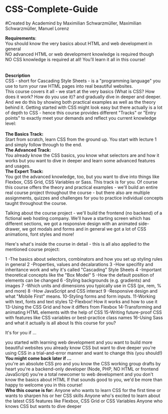 # CSS-Complete-Guide
#Created by Academind by Maximilian Schwarzmüller, Maximilian Schwarzmüller, Manuel Lorenz

<strong>Requirements</strong>:<br />
You should know the very basics about HTML and web development in general <br />
NO advanced HTML or web development knowledge is required though <br />
NO CSS knowledge is required at all! You'll learn it all in this course! <br />
<br /><br />
<strong>Description</strong> <br />
CSS - short for Cascading Style Sheets - is a "programming language" you use to turn your raw HTML pages into real beautiful websites. <br />
This course covers it all - we start at the very basics (What is CSS? How does it work? How do you use it)? and gradually dive in deeper and deeper. And we do this by showing both practical examples as well as the theory behind it. Getting started with CSS might look easy but there actually is a lot of depth to CSS - hence this course provides different "Tracks" or "Entry points" to exactly meet your demands and reflect you current knowledge level:
<br /><br />
<strong>The Basics Track: </strong><br /> 
Start from scratch, learn CSS from the ground up. You start with lecture 1 and simply follow through to the end.<br />
<strong>The Advanced Track:</strong><br />
You already know the CSS basics, you know what selectors are and how it works but you want to dive in deeper and learn some advanced features and usages.
<br />
<strong>The Expert Track:</strong><br />
 You got the advanced knowledge, too, but you want to dive into things like Flexbox, CSS Grid, CSS Variables or Sass. This track is for you.
Of course this course offers the theory and practical examples - we'll build an entire real course project throughout the course - but there also are multiple assignments, quizzes and challenges for you to practice individual concepts taught throughout the course.

Talking about the course project - we'll build the frontend (no backend) of a fictional web hosting company. We'll have a starting screen which has different sections, we got a responsive design with an animated side-drawer, we got modals and forms and in general we got a lot of CSS animations, font styles and more!

Here's what's inside the course in detail - this is all also applied to the mentioned course project:

1 -The basics about selectors, combinators and how you set up styling rules in general
2 -Properties, values and decalarations
3 -How specifity and inheritance work and why it's called "Cascading" Style Sheets
4 -Important theoretical concepts like the "Box Model"
5 -How the default position of elements can be changed
6 -Styling backgrounds (e.g. gradients) and images
7 -Which units and dimensions you typically use in CSS (px, rem, % and more)
8 -How JavaScript and CSS interact
9 -Responsive design and what "Mobile First" means.
10-Styling forms and form inputs.
11-Working with text, fonts and text styles
12-Flexbox! How it works and how to use it
13-Using the CSS Grid and how it differs from Flexbox
14-Transforming and animating HTML elements with the help of CSS
15-Writing future-proof CSS with features like CSS variables or best-practice class names
16-Using Sass and what it actually is all about
Is this course for you?

It's for you if ...

you started with learning web development and you want to build more beautiful websites
you already know CSS but want to dive deeper
you're using CSS in a trial-and-error manner and want to change this (you should!)
<strong>You might come back later if ...</strong>
<br />
you're an absolute CSS pro and you know the CSS working group drafts by heart
you're a backend-only developer (Node, PHP, NO HTML or frontend JavaScript)
you're a total newcomer to web development and you don't know the basics about HTML
If that sounds good to you, we'd be more than happy to welcome you in this course!
<br />
<strong>Who this course is for:</strong>
Anyone who wants to learn CSS for the first time or wants to sharpen his or her CSS skills
Anyone who's excited to learn about the latest CSS features like Flexbox, CSS Grid or CSS Variables
Anyone who knows CSS but wants to dive deeper
